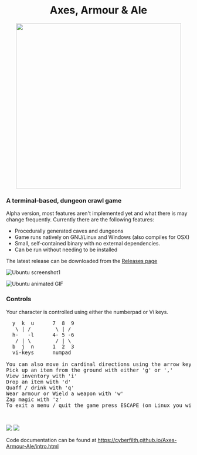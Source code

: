 <h1 align="center">Axes, Armour & Ale</h1>
<p align="center">
  <img width="450" src="GITscreenshots/NewLogo.png">
</p>

### A terminal-based, dungeon crawl game

Alpha version, most features aren't implemented yet and what there is may change frequently. Currently there are the following features:
 - Procedurally generated caves and dungeons
 - Game runs natively on GNU/Linux and Windows (also compiles for OSX)
 - Small, self-contained binary with no external dependencies.
 - Can be run without needing to be installed

The latest release can be downloaded from the [Releases page](https://github.com/cyberfilth/Axes-Armour-Ale/releases/tag/Alpha58)

![Ubuntu screenshot1](GITscreenshots/Linux_dungeon.png)



![Ubuntu animated GIF](GITscreenshots/LinuxAAA.gif)



### Controls
Your character is controlled using either the numberpad or Vi keys.
<pre>
  y  k  u      7  8  9
   \ | /        \ | /
  h-   -l      4- 5 -6
   / | \        / | \
  b  j  n      1  2  3
  vi-keys      numpad

You can also move in cardinal directions using the arrow keys.
Pick up an item from the ground with either 'g' or ','
View inventory with 'i'
Drop an item with 'd'
Quaff / drink with 'q'
Wear armour or Wield a weapon with 'w'
Zap magic with 'z'
To exit a menu / quit the game press ESCAPE (on Linux you will need to double-tap the ESCAPE key)
</pre>
<br />

<a href="https://www.freepascal.org/" target="_blank" rel="noreferrer noopener"><img src="https://img.shields.io/badge/Free%20Pascal-v3.2.2-blue"></a>   <a href="https://www.vim.org/" target="_blank" rel="noreferrer noopener"><img src="https://img.shields.io/badge/Built%20with-Vim-green"></a>

Code documentation can be found at https://cyberfilth.github.io/Axes-Armour-Ale/intro.html
